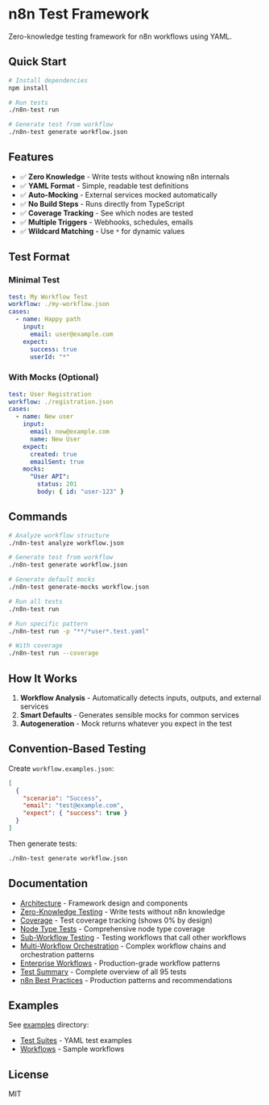# n8n Test Framework

Zero-knowledge testing framework for n8n workflows using YAML.

## Quick Start

```bash
# Install dependencies
npm install

# Run tests
./n8n-test run

# Generate test from workflow
./n8n-test generate workflow.json
```

## Features

- ✅ **Zero Knowledge** - Write tests without knowing n8n internals
- ✅ **YAML Format** - Simple, readable test definitions
- ✅ **Auto-Mocking** - External services mocked automatically
- ✅ **No Build Steps** - Runs directly from TypeScript
- ✅ **Coverage Tracking** - See which nodes are tested
- ✅ **Multiple Triggers** - Webhooks, schedules, emails
- ✅ **Wildcard Matching** - Use `*` for dynamic values

## Test Format

### Minimal Test

```yaml
test: My Workflow Test
workflow: ./my-workflow.json
cases:
  - name: Happy path
    input:
      email: user@example.com
    expect:
      success: true
      userId: "*"
```

### With Mocks (Optional)

```yaml
test: User Registration
workflow: ./registration.json
cases:
  - name: New user
    input:
      email: new@example.com
      name: New User
    expect:
      created: true
      emailSent: true
    mocks:
      "User API":
        status: 201
        body: { id: "user-123" }
```

## Commands

```bash
# Analyze workflow structure
./n8n-test analyze workflow.json

# Generate test from workflow
./n8n-test generate workflow.json

# Generate default mocks
./n8n-test generate-mocks workflow.json

# Run all tests
./n8n-test run

# Run specific pattern
./n8n-test run -p "**/*user*.test.yaml"

# With coverage
./n8n-test run --coverage
```

## How It Works

1. **Workflow Analysis** - Automatically detects inputs, outputs, and external services
2. **Smart Defaults** - Generates sensible mocks for common services
3. **Autogeneration** - Mock returns whatever you expect in the test

## Convention-Based Testing

Create `workflow.examples.json`:
```json
[
  {
    "scenario": "Success",
    "email": "test@example.com",
    "expect": { "success": true }
  }
]
```

Then generate tests:
```bash
./n8n-test generate workflow.json
```

## Documentation

- [Architecture](docs/ARCHITECTURE.md) - Framework design and components
- [Zero-Knowledge Testing](docs/ZERO_KNOWLEDGE_TESTING.md) - Write tests without n8n knowledge
- [Coverage](docs/COVERAGE.md) - Test coverage tracking (shows 0% by design)
- [Node Type Tests](docs/NODE_TYPE_TESTS.md) - Comprehensive node type coverage
- [Sub-Workflow Testing](docs/SUB_WORKFLOW_TESTING.md) - Testing workflows that call other workflows
- [Multi-Workflow Orchestration](docs/MULTI_WORKFLOW_ORCHESTRATION.md) - Complex workflow chains and orchestration patterns
- [Enterprise Workflows](docs/ENTERPRISE_WORKFLOWS.md) - Production-grade workflow patterns
- [Test Summary](docs/TEST_SUMMARY.md) - Complete overview of all 95 tests
- [n8n Best Practices](docs/N8N_BEST_PRACTICES.md) - Production patterns and recommendations

## Examples

See [examples](./examples) directory:
- [Test Suites](./examples/test-suites) - YAML test examples
- [Workflows](./examples/workflows) - Sample workflows

## License

MIT